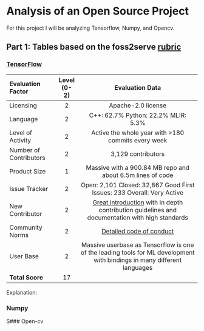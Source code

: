# Analysis of an Open Source Project
For this project I will be analyzing Tensorflow, Numpy, and Opencv.
## Part 1: Tables based on the foss2serve [rubric](http://foss2serve.org/index.php/Project_Evaluation_Rubric_(Activity))
### [TensorFlow](https://github.com/tensorflow/tensorflow)
| Evaluation Factor      | Level <br /> (0-2) |                                                                            Evaluation Data                                                                             |
| :--------------------- | :----------------: | :--------------------------------------------------------------------------------------------------------------------------------------------------------------------: |
| Licensing              |         2          |                                                                           Apache-2.0 license                                                                           |
| Language               |         2          |                                                                  C++: 62.7% Python: 22.2% MLIR: 5.3%                                                                   |
| Level of Activity      |         2          |                                                           Active the whole year with >180 commits every week                                                           |
| Number of Contributors |         2          |                                                                           3,129 contributors                                                                           |
| Product Size           |         1          |                                                       Massive with a 900.84 MB repo and about 6.5m lines of code                                                       |
| Issue Tracker          |         2          |                                                Open: 2,101 Closed: 32,867  Good First Issues: 233 Overall: Very Active                                                 |
| New Contributor        |         2          | [Great introduction](https://github.com/tensorflow/tensorflow/blob/master/CONTRIBUTING.md) with in depth contribution guidelines and documentation with high standards |
| Community Norms        |         2          |                                  [Detailed code of conduct](https://github.com/tensorflow/tensorflow/blob/master/CODE_OF_CONDUCT.md)                                   |
| User Base              |         2          |                        Massive userbase as Tensorflow is one of the leading tools for ML development with bindings in many different languages                         |
| **Total Score**        |        17          |                                                                                                                                                                        |
Explanation:
### Numpy

S### Open-cv
